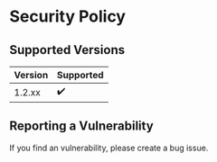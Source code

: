 # Security Policy

## Supported Versions

| Version | Supported          |
| ------- | ------------------ |
| 1.2.xx   | :heavy_check_mark: |

## Reporting a Vulnerability

If you find an vulnerability, please create a bug issue.
